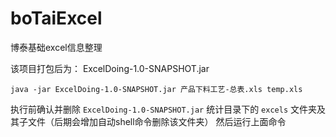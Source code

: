 # boTaiExcel
 博泰基础excel信息整理
 
 该项目打包后为： ExcelDoing-1.0-SNAPSHOT.jar
 
`java -jar ExcelDoing-1.0-SNAPSHOT.jar 产品下料工艺-总表.xls temp.xls`

执行前确认并删除 `ExcelDoing-1.0-SNAPSHOT.jar` 统计目录下的 `excels` 文件夹及其子文件（后期会增加自动shell命令删除该文件夹）
然后运行上面命令 


